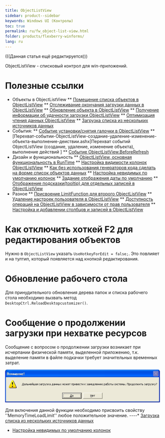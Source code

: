 ```yaml
---
title: ObjectListView
sidebar: product--sidebar
keywords: Windows UI (Контролы)
toc: true
permalink: ru/fw_object-list-view.html
folder: products/flexberry-winforms/
lang: ru
---
```


(((Данная статья ещё редактируется)))

ObjectListView - списковый контрол для win-приложений.

# Полезные ссылки
* Объекты в ObjectListView
** [Помещение списка объектов в ObjectListView](put-list-objects-in--object-list-view.html)
** [Отслеживание окончания загрузки данных в ObjectListView](end-load-data-in--object-list-view.html)
** [Обновление объекта в ObjectListView](updating-object-in--o-l-v.html)
** [Получение информации об удачности загрузки ОbjectListView](after-fill-data-event-args.html)
** [Оптимизация чтения данных ObjectListView](object-list-view-optimization.html)
** [Загрузка списка из нескольких источников данных](прикладные-системы_Загрузка-списка-из-нескольких-источников.html)
* События:
** [Событие установки/снятия галочки в ObjectListView](event-installing-removing-a-check-in--object-list-view.html)
** [Перехват-событии-ObjectListView-создание-удаление-изменение-объекта-выполнение-деиствии.ashx|Перехват событий ObjectListView (создание, удаление, изменение объекта), выполнение действий ] 
** [Событие ObjectListView.BeforeRefresh](object-list-view_Before-refresh.html)
* Дизайн и функциональность
** [ObjectListView, основная функциональность в RunTime](object-list-view-basic-functionality-in--run-time.html)
** [Настройка видимости колонок ObjectListView](object-list-view-column-visibility-customization.html)
** [Как без использования генераторов кода сделать на форме список объектов данных](make-a-list-of-data-objects-without-generators.html)
** [Настройка невидимых по умолчанию колонок](прикладные-системы_Настроика-невидимых-по-умолчанию-колонок-использование-атрибута--default-visible.html)
** [Задание отображения даты по умолчанию](Формат-отображения-даты-по-умолчанию.html)
** [Отображение подсказки(tooltip) для отдельных записей в ObjectListView ](object-list-view-tool-tip.html)
* Разное
** [Присвоение LimitFunction для второго ObjectListView](assigning--limit-function-second--object-list-view.html)
** [Удаление настроек пользователя в ObjectListView](delete-columns-settings-object-list-view.html)
** [Доступность операций на ObjectListView в зависимости от прав пользователя](object-list-view-rights.html)
** [Настройка и добавлении столбцов и записей в ObjectListView](object-list-view-in--desktop-ctrl.html)

# Как отключить хоткей F2 для редактирования объектов
Нужно в `ObjectListView` указать `UseHotkeyForEdit = false;`. Это повлияет и на тултип, который появляется над кнопкой редактирования.

# Обновление рабочего стола
Для принудительного обновления дерева папок и списка рабочего стола необходимо вызвать метод `DesktopCtrl.ReloadDesktopcustomizer()`.

# Сообщение о продолжении загрузки при нехватке ресурсов
Сообщение с вопросом о продолжении загрузки возникает при исчерпании физической памяти, выделенной приложению, т.к. выделение памяти в файле подкачки требует значительных временных затрат.



![](/images/pages/products/flexberry-winforms/controls/olv/load-question.jpg)



Для включения данной функции необходимо присвоить свойству ''MemoryTimeLoadLimit'' любое положительное значение.
----* [Загрузка списка из нескольких источников данных](прикладные-системы_Загрузка-списка-из-нескольких-источников.html)
* [Настройка невидимых по умолчанию колонок](прикладные-системы_Настроика-невидимых-по-умолчанию-колонок-использование-атрибута--default-visible.html)